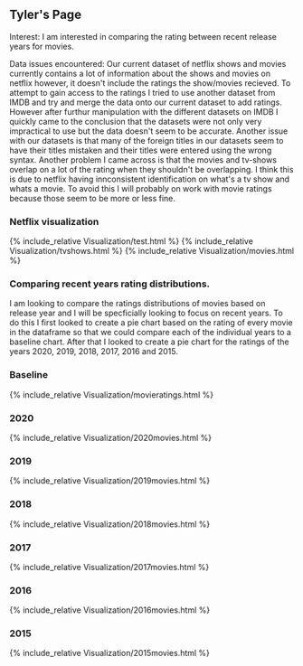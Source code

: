 ## Tyler's Page
Interest: I am interested in comparing the rating between recent release years for movies.

Data issues encountered: Our current dataset of netflix shows and movies currently contains a lot of information about the shows and movies on netflix however, it doesn't include the ratings the show/movies recieved. To attempt to gain access to the ratings I tried to use another dataset from IMDB and try and merge the data onto our current dataset to add ratings. However after furthur manipulation with the different datasets on IMDB I quickly came to the conclusion that the datasets were not only very impractical to use but the data doesn't seem to be accurate. Another issue with our datasets is that many of the foreign titles in our datasets seem to have their titles mistaken and their titles were entered using the wrong syntax. Another problem I came across is that the movies and tv-shows overlap on a lot of the rating when they shouldn't be overlapping. I think this is due to netflix having innconsistent identification on what's a tv show and whats a movie. To avoid this I will probably on work with movie ratings because those seem to be more or less fine.

### Netflix visualization
{% include_relative Visualization/test.html %}
{% include_relative Visualization/tvshows.html %}
{% include_relative Visualization/movies.html %}

### Comparing recent years rating distributions.
I am looking to compare the ratings distributions of movies based on release year and I will be specficially looking to focus on recent years. To do this I first looked to create a pie chart based on the rating of every movie in the dataframe so that we could compare each of the individual years to a baseline chart. After that I looked to create a pie chart for the ratings of the years 2020, 2019, 2018, 2017, 2016 and 2015.

### Baseline 
{% include_relative Visualization/movieratings.html %}
### 2020
{% include_relative Visualization/2020movies.html %}
### 2019
{% include_relative Visualization/2019movies.html %}
### 2018
{% include_relative Visualization/2018movies.html %}
### 2017
{% include_relative Visualization/2017movies.html %}
### 2016
{% include_relative Visualization/2016movies.html %}
### 2015
{% include_relative Visualization/2015movies.html %}


